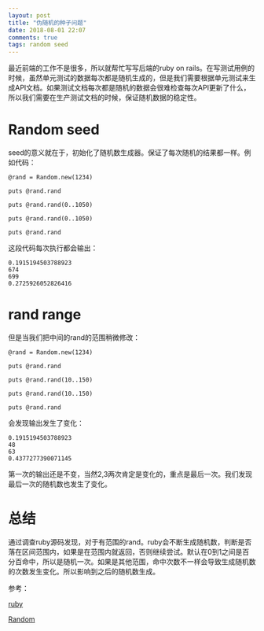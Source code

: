 ```yaml
---
layout: post
title: "伪随机的种子问题"
date: 2018-08-01 22:07
comments: true
tags: random seed
---
```


最近前端的工作不是很多，所以就帮忙写写后端的ruby on rails。在写测试用例的时候，虽然单元测试的数据每次都是随机生成的，但是我们需要根据单元测试来生成API文档。如果测试文档每次都是随机的数据会很难检查每次API更新了什么，所以我们需要在生产测试文档的时候，保证随机数据的稳定性。

# Random seed

seed的意义就在于，初始化了随机数生成器。保证了每次随机的结果都一样。例如代码：

    @rand = Random.new(1234)

    puts @rand.rand

    puts @rand.rand(0..1050)

    puts @rand.rand(0..1050)

    puts @rand.rand

这段代码每次执行都会输出：


    0.1915194503788923
    674
    699
    0.2725926052826416


# rand range

但是当我们把中间的rand的范围稍微修改：

    @rand = Random.new(1234)

    puts @rand.rand

    puts @rand.rand(10..150)

    puts @rand.rand(10..150)

    puts @rand.rand


会发现输出发生了变化：

    0.1915194503788923
    48
    63
    0.4377277390071145

第一次的输出还是不变，当然2,3两次肯定是变化的，重点是最后一次。我们发现最后一次的随机数也发生了变化。

# 总结

通过调查ruby源码发现，对于有范围的rand。ruby会不断生成随机数，判断是否落在区间范围内，如果是在范围内就返回，否则继续尝试。默认在0到1之间是百分百命中，所以是随机一次。如果是其他范围，命中次数不一样会导致生成随机数的次数发生变化。所以影响到之后的随机数生成。

参考：

[ruby](https://github.com/ruby/ruby/blob/trunk/random.c#L863)

[Random](https://ruby-doc.org/core-2.2.0/Random.html)

